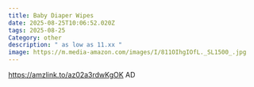 ```yaml
---
title: Baby Diaper Wipes
date: 2025-08-25T10:06:52.020Z
tags: 2025-08-25
Category: other
description: " as low as 11.xx "
image: https://m.media-amazon.com/images/I/811OIhgIOfL._SL1500_.jpg
---
```

https://amzlink.to/az02a3rdwKgOK
AD